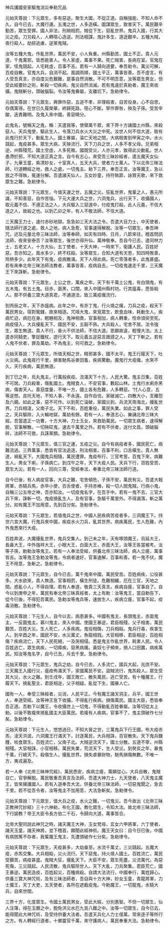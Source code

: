 神兵護國安家驅鬼消災奉勑咒品

元始天尊說：下元眾生，多有惡逆。聚生大國，不從正道。自稱強能，不知人命不久。自今已去，大魔行運。五濁之世，人多造橫。圖謀眾生，致害天下。萬民艱辛勤苦，眾生受罪。國人非法，刑禍相罰。賊從下生，惡亂世界。鬼兵入國，行其大災之疫。刀刃殺人，人轉噁心造逆。刑法相謀，鬼計多生，道途艱辛。五種大賊，夜行殺人。劫掠逃虜，逆黨鬼賊。

汝等五種大鬼，作亂世界。萬民不安，小人負重。州縣勤苦，國土不正。貴人元道，千鬼萬邪，皆悉能害人。令人家虛，萬事不果。死亡賊害，長病在室。官鬼在家，怪鬼競起。人宅耗虛，百事不吉。若有一人歸向道要，奉吾勑令。萬災可解，百疫自散。官鬼大兵，自消不起。風調雨順，國土平正，萬事皆善。吾不虛言，有人受吾真言，亦自度災危艱難，是事自然消散。不可不明吾意，汝等眾生男女，但受此經要妙之術，斬殺一切疾病，鬼災自然消滅。若有鬼違於真勑者，魔王來收攝，鬼賊斬分，頭破腦裂。令汝等鬼眷屬，支離坑下。急勑律令。

元始天尊說：下元眾生，興罪作惡，五逆不孝，非理殺害，自苦役身。心不自思，存偶寓得。在世已久履榮華，終歸死路，噁心不斷。寧作罪咎，殃及子孫。受苦辛酸，迭責難明。及鬼入來中國，善惡曉分。

此鬼名，號稱天之鬼，稱：天遣我等，使領萬千眾，來下界十方諸國土州縣，來殺惡人。天兵鬼使，驅此生人，令落刀兵水火大災之中死。汝世人何不信大道，致有此鬼行於天下，動亂生人。國土眷屬，淪亡天地之間，大病相害到甲寅之中。水火競起，鬼疫甚多。眾生大病，天殃流行。天下刀兵之世，人多不孝父母。兄弟相逆，州縣殘荒。國土空虛，人多死敗。國既受災，人亦元孝，致得此災動亂。世人愚滯於邪，不知大道正真之言。自今有志心，來受吾三昧妙經者，遣五魔天女仙子，九華玉童，紫清妙女，十室真人，五天大兵，使者力士萬人。下以北帝三昧法師，行道轉經之地，救人之處，一切鬼主。勑下三界，奉吾正言。汝等魔王，急以放之不得執，冤速分解。吾遣諸天仙人，玉女妙童，持符執節，詠贊天歌，來下救眾生之難。急勑律令。

元始天尊說：下元眾生，今值天運之世，五魔之災。狂亂世界，鬼輩之人，愚元所識，不知善惡，自作苦惱。下元大運大兵之世，六洞鬼兵，出行天下，收攝國人，取元義不信、不遵正法之人，大兵驅入三惡道中，付疫鬼打殺。此人元義，不信大道之人，故殺之也。以到乙卯之年，有人不敬法師，不信大道。

三天魔王力士，速付赤砂地獄。急急如三天大法之令。吾遣大目力士，中天使者，隨法師行道之處，救人之地，病人急愈，官事速得解脫。汝等一切眾生，奉吾神咒，述及元量北帝三昧法師，汝等奉師，如天有四時、日月，八節來往，稽首問訊法師，夜來安泰否？汝等眾生，後世亦得升仙，萬神敬奉。吾自今已去，遣同林力士，五老丈人，十方大仙，五丁使者，十天大神，一時來下，衛護人民。百姓好惡，吾亦知之。風水多少，終不枉殺。汝等眾生，合知大道有天恩，知四時敗善，玲熱多少。此年天下有鬼，疫病散滿。天下人得此病，死亡零落者多，此鬼甚盛。若有來奉北帝三昧法師法教者，萬事皆善，疫病自去，一切疫鬼速走千里，三天魔王下來誅斬。急勑律令。

元始天尊說：下元眾生，土公之世，萬疾之年。天下有千萬土公鬼，有白頭鬼，有五木鬼，有五土鬼。目赤，面黑，口闊，來入中國州縣村坊。行其瘟毒，悉皆殺人。那不供養三寶大道真君，不通道法，致三萬疫癘流行。

到丙辰之年，天下赤瘟病。此年之中，有赤丁鬼，行火燒之癘，刀兵之疫，殺天下萬民男女。宿對冤讎，故來相逐。咒咀大鬼，來覓眾生，飲食血味，耗動生人。疾病忙迫，病厄在身。魍魎相及，鬼神相責，官事相加，病人轉重，性命須臾至死。病疫侵入，大兵擾亂天下。國民不安，五穀不熟。大兵殺人，宅舍不居。法令強生，眾生無道。貴人不行，香火不供法師，不信大道。恩願故違，輕慢大法。太上遣赤同騎吏，擎捉鐵杖，遊行天下。取元義五逆惡言譭謗之人，天丁下斬之。若有人鬼不伏者，罪及萬劫。不為鬼主，何可救之。急勑律令。

元始天尊說：下元眾生，所值天相之世，精邪甚多，國不太平。鬼王行履天下，吐火災病。此鬼夜行千里，損害馳馬谷麥田蚤，疾病驚動。魔鬼行大疫癘，水來不久，天行疾病，萬民無道。

到丁巳之年，烏丸鬼主，行萬般疾疫。流滿天下十方，人民大驚。鬼主日集，百姓不可居。刀兵殺害，傷亂國土。鬼賊食人，不安官事，數起山林。土鬼行水痢赤黑病，傷害天人。善惡度量，不唯一方，國土各有危難，人多轉惡。‘忖人心意，五等逆想。良托天地，不知人事，不永遠。自作自伐，家破滅亡，四散大小，支離怨及六親。如此之事，惡不可作。以到死亡淪破，家國災到，兵流天南海北，擾亂世界。刀兵相淩，父南子北。天下不和，百姓重役，萬民失業。如此之事，罪人受之。天兵驅除，入火輪地獄，萬劫有餘。若有一人，奉道志心，樂誦北帝三昧大經。吾當遣正一功曹，十方大神，力士玉女，來救助萬民。一切眾生病者，速得解脫，官事解散。一切殃砹鬼，速去千萬里之外。若有不伏者，送付文昌，頭破腦碎，法師不可救，兵誅黨類。急勑律令。

元始天尊說：下元眾生，值三官之運，五疫之災。自今有病疫者多，國民死亡，病難流過。三界萬事，悉皆有官法追逐，刑法相害。百事不利，口舌橫生。貴人無道，禍亂天下。大國鬼兵相隨，萬民遭罪。鬼疫布行，三官考誓。百鬼下來，病難生人。男女下痢，子孫病亡。到戊午之年，天下大疫人民。天兵下行，百姓受苦，眾生大災。若有一人，回向三尊，受經奉法，奉重北帝三昧法師行道。

自今已後，有人病疫官事，大兵之難，宅舍傾危，子孫不安，萬民有災。吾遣大戟將軍，赤騎兵馬，赤卒小使，百舌使者，手持赤棒，殺一切人間鬼賊。行病小鬼，自稱三公五帝之神，吾亦知汝。一切疫鬼名字，在吾手中。若有一鬼不去，三官大兵下來，誅斬一切。鬼疫撓亂生人，及有官事，急驅千萬里外。不得漏落，斬之萬分。如有魔王不加用意，先到百分矣。急勑律令。

元始天尊說：下元眾生，若值鬼兵之世，中國人民疾病苦疫者多，三洞魔王下。持世六宮大魔，行鬼兵來中國，疾疫水火刀兵，亂其世界。病疾萬民，生人危難，內外鬼悉來行大疫。

百姓奔波，大魔擾亂世界，鬼兵交集人。到己未之年，天有啄頭魔王，烏延大王，長鼻大王，中外強祥大王，小眼大王，白面大王，赤面大王，汝等王各當被考。汝等子孫，勅勒汝等鬼王。若有一人奉法受經，供養北帝三昧法師，病人立瘥，萬事皆吉。汝等鬼王急勅汝等鬼，令病者速好，官事速解，百事和善。若一鬼不伏，魔王不用意，急斬之。急勑律令。

元始天尊說：下元眾生，自今已去，萬千鬼來中國，萬民受苦。百姓病疾，公役甚多。大水欲來，貴人無道。官事相罰，橫生刑徒。危難相纏，厄在三官，天地之間。惑亂小人，不得自理。若有人奉道，敬貴三天真言。疾病自瘥，官事自了。自今以到庚申之年，萬民有奉北帝三昧真經者，太上有勅：汝等鬼王，當自勅告下，從今已後，不得犯吾萬民。急勅汝等鬼兵等，速放生人，疾病立瘥，官事不起，疫毒消散。急勑律令。

 元始天尊說：下元生人，自今以去，病患甚多。中國有鬼主，長頭鬼主，赤面鬼主，一反圖鬼主，慕川鬼主，來入中國。使國王暴逆，君臣相殘，父子相害。萬民艱苦，百姓大災。生人死亡，人多疾病。鬼役相傷，刀兵相殺。鬼兵行毒，疾害生人。到辛酉之年，國民不安，水災萬丈，魚龍相戮。大官相移，君臣相逆，百姓相傷？疾病流亡，天下人民死絕，一及哭相侵。悉是鬼主作亂世界，耗害人民。令人百姓逃亡，眾生病疾，一切瘴疾，惡黑病癘。黃奴七子頻來，損人口田蠶，病疾萬民。知汝等鬼名字，自今已去，斥去千里。急勑律令。

元始天尊說：下元眾生，鬼兵之劫，自今已去，人多流亡，國兵大起，兆庶不安。三天魔王入國行災，瘟疫佈滿天下，家國萬民不安。盜賊流行，鬼炁殺人。眾生受其大災，水火之難。到壬戌年，國王敗亡，散失萬民，逃亡受苦。有十種魔王，行履天下。撓亂聖主，君臣相逆，父子相疑。亂從下生，國暴人亡。

國有一人，奉受三昧經者，災消，人民平正。今有魔王諸天洞主，兵平，國王世人，奉道受經。汝等神王急下收攝，不得亂行疾病，損傷萬民。國主大臣，悉皆奉吾正道。吾勅下以魔王，令收攝世上一切鬼，不得動亂百姓眷屬。汝等切從太上勑，以後不敢複來撓亂國主大臣萬民。若複有人疾病，官事不了，鬼主頭破作七分矣。急勑律令。

元始天尊說：下元生人，悠悠過日，不知大晉之世，三萬鬼兵下行王國，布大疫赤炁，淩天洪波。六洞魔王行滿天下，討逐萬民，大兵相誅，百官散失。天下鬼兵饑饉，啖食眾生。百姓流亡，父南子北。大賊逆流天下，國土分散。五道不寧，州縣相殘。大官相誅，小官相移。萬民失業，荒流天下，生人受災。到癸亥之年，暴鬼千萬，行繞天下。殺傷生人，擾亂世界。損失虐暴財物，馳馬損傷無數。不唯一方，夷戎遍及。

若一人奉《北帝三昧神咒經》，萬民悉安，疾病立瘥，萬願從心。大兵自散，鬼賊自亡，官爭解脫。萬民敬重吾真言及法師，吾遣大神力士，九天使者，八天鬼主魔王，皆來擁護國人。若有入道奉吾大法，供養北帝三昧法師，一切惡鬼聞之，急去千里。若不從吾令者，汝等鬼主不加用意，大法急斬矣。急勑律令。

元始天尊說：下元眾生，值大兵之疫，水火之難，一切鬼災。吾今故出《北帝三昧正教神咒妙經》三十六神勑，布化王國，教化眾生，令知大法。故北帝三昧法師，下行諭教？帝王大臣令長方伯二千石，令歸向大道，萬事皆合。 

北帝大聖同說此神咒之時，諸天魔王大神，玉女梵母，玄女六甲將軍，六丁使者，諸天玉童，諸天神將，並下稽首，願聞此經神術。魔王天女曰：自今日已後，中國有病困篤不存者，我輩魔王鬼主，先遭頭破作七分矣。急勑律令。

元始天尊說：下元眾生，天疫甚多，大劫垂至。水流千萬丈，三災競起。五魔大疫，赤炁交集。大兵相殺，災火流行。天下惡鬼，持火燒人國土。百姓流亡，萬民受艱苦，病疫甚盛。鬼賊大狂，擾亂天下。大臣不安，眾生死盡，災流萬代。為惡死傷，三災競起。人民流散，鬼兵驅除世人。天下大亂，刀兵聚集。君臣荒亡，國王暴逆。萬民造疫，百姓起災，百種病殺。自請大法流行，中國奉行，萬姓歸心。供養三寶大神咒術，及有三昧法師者，吾自與十方大神，妙女玉童，青龍將軍，力士魔王，天丁大吏，五天使者，各所在遮截疫鬼。今勅魔王，一切龍鬼，水騎大兵，自來世間。

三界十方，化度眾生。令國土萬民男女，受此大經，分別愚智。不但一切眾生，仙人注簿，得在玉曆之中，脫免洪災水厄九宮八難之中。汝等一切眾生，自今已去，能得聞此大神咒術，及受持供養大法者。吾遣天兵化人力士億萬，常來逐子等所行之方。有人轉經行道者，十鄉靈官千萬，來守護病人，萬民奉重大法。急勑律令。